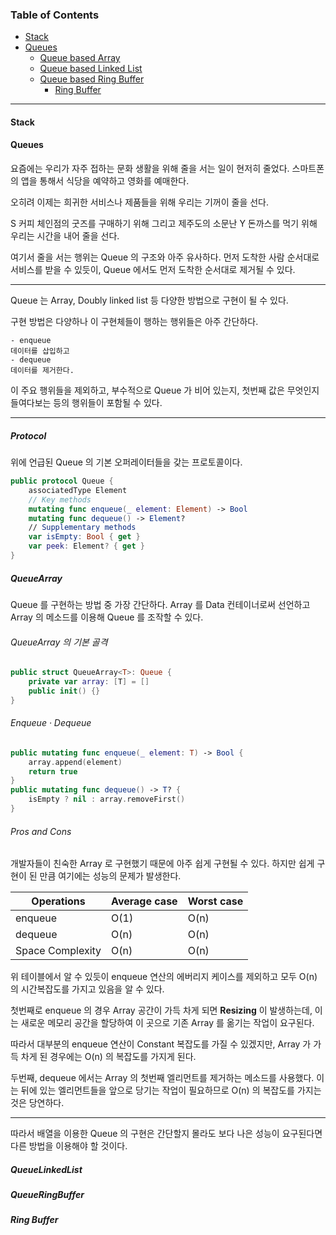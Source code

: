 ### Table of Contents
- [Stack](#stack)  
- [Queues](#queues)  
	-  [Queue based Array](#queuearray)
	- [Queue based Linked List](#queuelinkedlist)
	- [Queue based Ring Buffer](#queueringbuffer)
		- [Ring Buffer](#ringbuffer)

---

#### Stack
#### Queues

요즘에는 우리가 자주 접하는 문화 생활을 위해 줄을 서는 일이 현저히 줄었다. 
스마트폰의 앱을 통해서 식당을 예약하고 영화를 예매한다. 

오히려 이제는 희귀한 서비스나 제품들을 위해 우리는 기꺼이 줄을 선다.

S 커피 체인점의 굿즈를 구매하기 위해 그리고 제주도의 소문난 Y 돈까스를 먹기 위해 우리는 시간을 내어 줄을 선다.

여기서 줄을 서는 행위는 Queue 의 구조와 아주 유사하다.
먼저 도착한 사람 순서대로 서비스를 받을 수 있듯이, Queue 에서도 먼저 도착한 순서대로 제거될 수 있다. 

---
Queue 는 Array, Doubly linked list 등 다양한 방법으로 구현이 될 수 있다. 

구현 방법은 다양하나 이 구현체들이 행하는 행위들은 아주 간단하다. 
```
- enqueue
데이터를 삽입하고
- dequeue
데이터를 제거한다.
```

이 주요 행위들을 제외하고, 부수적으로 Queue 가 비어 있는지, 첫번째 값은 무엇인지 들여다보는 등의 행위들이 포함될 수 있다. 

---

##### Protocol
위에 언급된 Queue 의 기본 오퍼레이터들을 갖는 프로토콜이다. 
```swift
public protocol Queue {
	associatedType Element
	// Key methods
	mutating func enqueue(_ element: Element) -> Bool
	mutating func dequeue() -> Element?
	// Supplementary methods
	var isEmpty: Bool { get }
	var peek: Element? { get }
}
```

##### QueueArray

Queue 를 구현하는 방법 중 가장 간단하다. 
Array 를 Data 컨테이너로써 선언하고 Array 의 메소드를 이용해 Queue 를 조작할 수 있다.

###### QueueArray 의 기본 골격
```swift
public struct QueueArray<T>: Queue {
	private var array: [T] = []
	public init() {}
}
```

###### Enqueue · Dequeue
```swift
public mutating func enqueue(_ element: T) -> Bool {
	array.append(element)
	return true
}
public mutating func dequeue() -> T? {
	isEmpty ? nil : array.removeFirst()
}
```

###### Pros and Cons
개발자들이 친숙한 Array 로 구현했기 때문에 아주 쉽게 구현될 수 있다. 
하지만 쉽게 구현이 된 만큼 여기에는 성능의 문제가 발생한다. 

|Operations|Average case|Worst case|
|--|--|--|
|enqueue|O(1)|O(n)
|dequeue|O(n)|O(n)
|Space Complexity|O(n)|O(n)

위 테이블에서 알 수 있듯이 enqueue 연산의 에버리지 케이스를 제외하고 모두 O(n) 의 시간복잡도를 가지고 있음을 알 수 있다. 

첫번째로 enqueue 의 경우 Array 공간이 가득 차게 되면 **Resizing** 이 발생하는데, 이는 새로운 메모리 공간을 할당하여 이 곳으로 기존 Array 를 옮기는 작업이 요구된다. 

따라서 대부분의 enqueue 연산이 Constant 복잡도를 가질 수 있겠지만, Array 가 가득 차게 된 경우에는 O(n) 의 복잡도를 가지게 된다.

두번째, dequeue 에서는 Array 의 첫번째 엘리먼트를 제거하는 메소드를 사용했다. 이는 뒤에 있는 엘리먼트들을 앞으로 당기는 작업이 필요하므로 O(n) 의 복잡도를 가지는 것은 당연하다. 

---

따라서 배열을 이용한 Queue 의 구현은 간단할지 몰라도 보다 나은 성능이 요구된다면 다른 방법을 이용해야 할 것이다. 


##### QueueLinkedList
##### QueueRingBuffer
##### Ring Buffer
